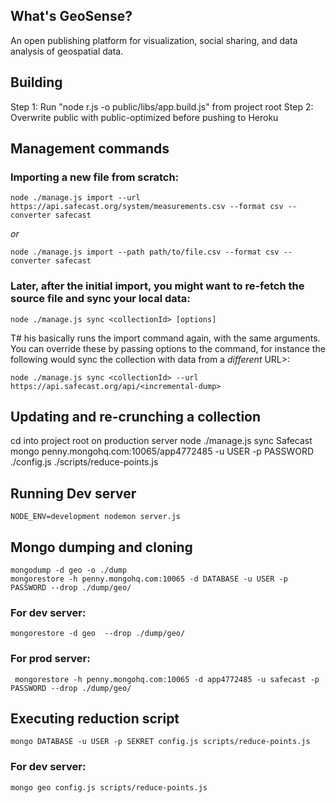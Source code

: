 ## What's GeoSense?

An open publishing platform for visualization, social sharing, and data analysis of geospatial data.

## Building

Step 1: Run "node r.js -o public/libs/app.build.js" from project root
Step 2: Overwrite public with public-optimized before pushing to Heroku

## Management commands

### Importing a new file from scratch:

	node ./manage.js import --url https://api.safecast.org/system/measurements.csv --format csv --converter safecast

*or*

	node ./manage.js import --path path/to/file.csv --format csv --converter safecast

### Later, after the initial import, you might want to re-fetch the source file and sync your local data:

	node ./manage.js sync <collectionId> [options]

T# his basically runs the import command again, with the same arguments. You can override these by passing options to the command, for instance the following would sync the collection with data from a *different* URL>:

	node ./manage.js sync <collectionId> --url https://api.safecast.org/api/<incremental-dump>


## Updating and re-crunching a collection

cd into project root on production server
node ./manage.js sync Safecast
mongo penny.mongohq.com:10065/app4772485 -u USER -p PASSWORD ./config.js ./scripts/reduce-points.js


## Running Dev server

	NODE_ENV=development nodemon server.js

## Mongo dumping and cloning

	mongodump -d geo -o ./dump
	mongorestore -h penny.mongohq.com:10065 -d DATABASE -u USER -p PASSWORD --drop ./dump/geo/

### For dev server:
	
	mongorestore -d geo  --drop ./dump/geo/

### For prod server:

	 mongorestore -h penny.mongohq.com:10065 -d app4772485 -u safecast -p PASSWORD --drop ./dump/geo/


## Executing reduction script

	mongo DATABASE -u USER -p SEKRET config.js scripts/reduce-points.js

### For dev server:

	mongo geo config.js scripts/reduce-points.js